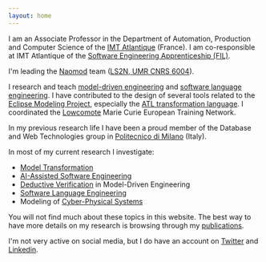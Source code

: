 ```yaml
---
layout: home
---
```


I am an Associate Professor in the Department of Automation, Production and Computer Science of the [IMT Atlantique](http://www.imt-atlantique.fr/) (France). I am co-responsible at IMT Atlantique of the [Software Engineering Apprenticeship (FIL)](https://www.imt-atlantique.fr/fr/formation/ingenieur-apprentissage/ingenierie-logicielle). 

I'm leading the [Naomod](https://naomod.github.io/) team ([LS2N, UMR CNRS 6004](http://ls2n.fr/)). 

I research and teach [model-driven engineering](https://en.wikipedia.org/wiki/Model-driven_engineering) and [software language engineering](https://en.wikipedia.org/wiki/Domain-specific_language). I have contributed to the design of several tools related to the [Eclipse Modeling Project](https://www.eclipse.org/modeling/), especially the [ATL transformation language](https://www.eclipse.org/atl/). I coordinated the [Lowcomote](https://lowcomote.eu/) Marie Curie European Training Network.

In my previous research life I have been a proud member of the Database and Web Technologies group in [Politecnico di Milano](http://www.polimi.it/en/english-version/) (Italy).

In most of my current research I investigate:

* [Model Transformation](https://en.wikipedia.org/wiki/Model_transformation)
* [AI-Assisted Software Engineering](https://www.google.com/search?q=AI-Assisted+Development)
* [Deductive Verification](https://en.wikipedia.org/wiki/Formal_verification#Approaches) in Model-Driven Engineering
* [Software Language Engineering](https://en.wikipedia.org/wiki/Domain-specific_language)
* Modeling of [Cyber-Physical Systems](https://en.wikipedia.org/wiki/Cyber-physical_system)

You will not find much about these topics in this website. The best way to have more details on my research is browsing through my [publications](publications).

I'm not very active on social media, but I do have an account on [Twitter](https://twitter.com/massimotisi) and [Linkedin](https://www.linkedin.com/in/massimotisi/). 